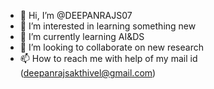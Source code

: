 - 👋 Hi, I’m @DEEPANRAJS07
- 👀 I’m interested in learning something new
- 🌱 I’m currently learning AI&DS
- 💞️ I’m looking to collaborate on new research
- 📫 How to reach me with help of my mail id (deepanrajsakthivel@gmail.com)

<!---
DEEPANRAJS07/DEEPANRAJS07 is a ✨ special ✨ repository because its `README.md` (this file) appears on your GitHub profile.
You can click the Preview link to take a look at your changes.
--->
